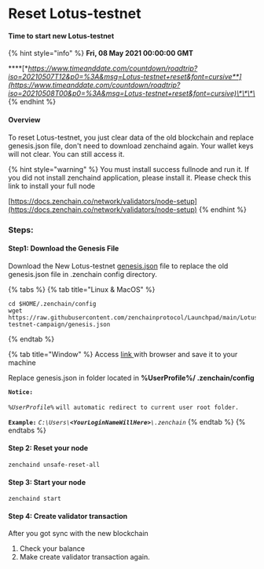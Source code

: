 # Reset Lotus-testnet

#### Time to start new Lotus-testnet

{% hint style="info" %}
**Fri, 08 May 2021 00:00:00 GMT**

\*\*\*\*[**https://www.timeanddate.com/countdown/roadtrip?iso=20210507T12&p0=%3A&msg=Lotus-testnet+reset&font=cursive**](https://www.timeanddate.com/countdown/roadtrip?iso=20210508T00&p0=%3A&msg=Lotus-testnet+reset&font=cursive)\*\*\*\*
{% endhint %}

#### Overview <a id="download-the-genesis-file"></a>

To reset Lotus-testnet, you just clear data of the old blockchain and replace genesis.json file, don't need to download zenchaind again. Your wallet keys will not clear. You can still access it. 

{% hint style="warning" %}
You must install success fullnode and run it. If you did not install zenchaind application, please install it. Please check this link to install your full node

[https://docs.zenchain.co/network/validators/node-setup](https://docs.zenchain.co/network/validators/node-setup)
{% endhint %}



### Steps:

#### Step1: Download the Genesis File <a id="download-the-genesis-file"></a>

Download the New Lotus-testnet [genesis.json](https://raw.githubusercontent.com/zenchainprotocol/Launchpad/main/Lotus-testnet-campaign/genesis.json) file to replace the old genesis.json file in .zenchain config directory.



{% tabs %}
{% tab title="Linux & MacOS" %}
```text
cd $HOME/.zenchain/config
wget https://raw.githubusercontent.com/zenchainprotocol/Launchpad/main/Lotus-testnet-campaign/genesis.json
```
{% endtab %}

{% tab title="Window" %}
Access [link ](https://raw.githubusercontent.com/zenchainprotocol/Launchpad/main/Lotus-testnet-campaign/genesis.json)with browser and save it to your machine

Replace genesis.json in folder located in **%UserProfile%/ .zenchain/config** 

**`Notice:`**

_`%UserProfile%`_ `will automatic redirect to current user root folder.` 

**`Example:`** _`C:\Users\`**`<YourLoginNameWillHere>`**`\.zenchain`_
{% endtab %}
{% endtabs %}

#### Step 2: Reset your node <a id="download-the-genesis-file"></a>

```text
zenchaind unsafe-reset-all
```

#### Step 3: Start your node

```text
zenchaind start
```

#### Step 4: Create validator transaction

After you got sync with the new blockchain 

1. Check your balance
2. Make create validator transaction again.

